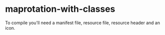 # maprotation-with-classes
To compile you'll need a manifest file, resource file, resource header and an icon.
